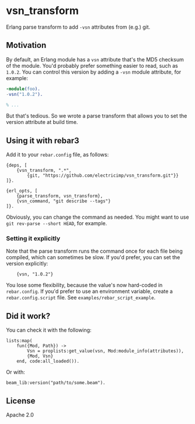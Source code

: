 # vsn_transform

Erlang parse transform to add `-vsn` attributes from (e.g.) git.

## Motivation

By default, an Erlang module has a `vsn` attribute that's the MD5 checksum of the module. You'd probably prefer
something easier to read, such as `1.0.2`. You can control this version by adding a `-vsn` module attribute, for
example:

```erlang
-module(foo).
-vsn("1.0.2").

% ...
```

But that's tedious. So we wrote a parse transform that allows you to set the version attribute at build time.

## Using it with rebar3

Add it to your `rebar.config` file, as follows:

    {deps, [
        {vsn_transform, ".*",
            {git, "https://github.com/electricimp/vsn_transform.git"}}
    ]}.

    {erl_opts, [
        {parse_transform, vsn_transform},
        {vsn_command, "git describe --tags"}
    ]}.

Obviously, you can change the command as needed. You might want to use `git rev-parse --short HEAD`, for example.

### Setting it explicitly

Note that the parse transform runs the command once for each file being compiled, which can sometimes be slow. If you'd
prefer, you can set the version explicitly:

        {vsn, "1.0.2"}

You lose some flexibility, because the value's now hard-coded in `rebar.config`. If you'd prefer to use an environment
variable, create a `rebar.config.script` file. See `examples/rebar_script_example`.

## Did it work?

You can check it with the following:

    lists:map(
        fun({Mod, Path}) ->
            Vsn = proplists:get_value(vsn, Mod:module_info(attributes)),
            {Mod, Vsn}
        end, code:all_loaded()).

Or with:

    beam_lib:version("path/to/some.beam").

## License

Apache 2.0
